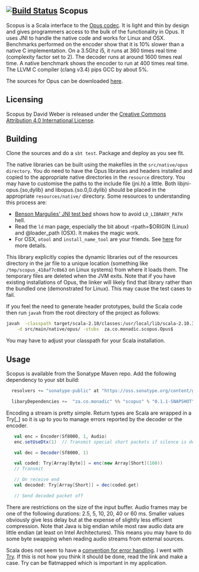 [![Build Status](https://travis-ci.org/davidmweber/scopus.png?branch=master)](https://travis-ci.org/davidmweber/scopus)
Scopus
------
Scopus is a Scala interface to the [Opus codec](http://www.opus-codec.org). It is light and thin by design and gives
programmers access to the bulk of the functionality in Opus.
It uses JNI to handle the native code and works for Linux and OSX.
Benchmarks performed on the encoder show that it is 10% slower than a native C implementation. On a 3.5Ghz i5, it runs
at 360 times real time (complexity factor set to 2). The decoder runs at around 1600 times real time. A native
benchmark shows the encoder to run at 400 times real time. The LLVM C compiler (clang v3.4) pips GCC by about 5%.

The sources for Opus can be downloaded [here](http://www.opus-codec.org/downloads/).

Licensing
---------
Scopus by David Weber is released under the [Creative Commons Attribution 4.0 International License](https://creativecommons.org/licenses/by/4.0/).

Building
--------
Clone the sources and do a `sbt test`. Package and deploy as you see fit.

The native libraries can be built using the makefiles in the `src/native/opus directory`. You do need to have the
Opus libraries and headers installed and copied to the appropriate native directories in the `resource` directory.
You may have to customise the paths to the include file (jni.h) a little. Both libjni-opus.{so,dylib} and
libopus.{so.0,0.dylib} should be placed in the appropriate `resources/native/` directory.
Some resources to understanding this process are:

* [Benson Margulies' JNI test bed](https://github.com/bimargulies/jni-origin-testbed) shows how to avoid `LD_LIBRARY_PATH` hell.
* Read the `ld` man page, especially the bit about -rpath=$ORIGIN (Linux) and @loader_path (OSX). It makes the magic work.
* For OSX, `otool` and `install_name_tool` are your friends. See [here](http://www.tribler.org/trac/wiki/MacBinaries) for more details.

This library explicitly copies the dynamic libraries out of the resources directory in the jar file to
a unique location (something like `/tmp/scopus_418af7c0b63` on Linux systems) from where it loads them. The temporary
files are deleted when the JVM exits. Note that if you have
existing installations of Opus, the linker will likely find that library rather than the bundled one (demonstrated for
Linux). This may cause the test cases to fail.

If you feel the need to generate header prototypes, build the Scala code then run `javah` from the root directory
of the project as follows:

```bash
javah  -classpath target/scala-2.10/classes:/usr/local/lib/scala-2.10.3/lib/*\
    -d src/main/native/opus/ -stubs  za.co.monadic.scopus.Opus$
```

You may have to adjust your classpath for your Scala installation.

Usage
-----
Scopus is available from the Sonatype Maven repo. Add the following dependency to your
sbt build:

```scala
  resolvers += "sonatype-public" at "https://oss.sonatype.org/content/groups/public"

  libaryDependencies +=  "za.co.monadic" %% "scopus" % "0.1.1-SNAPSHOT"
```

Encoding a stream is pretty simple. Return types are Scala are wrapped in a Try[_]
so it is up to you to manage errors reported by the decoder or the encoder.

```scala
   val enc = Encoder(Sf8000, 1, Audio)
   enc.setUseDtx(1)  // Transmit special short packets if silence is detected

   val dec = Decoder(Sf8000, 1)

   val coded: Try[Array[Byte]] = enc(new Array[Short](160))
   // Transmit

   // On receive end
   val decoded: Try[Array[Short]] = dec(coded.get)

   // Send decoded packet off
```

There are restrictions on the size of the input buffer. Audio frames may be one of the following durations: 2.5, 5, 10, 20, 40 or 60 ms.
Smaller values obviously give less delay but at the expense of slightly less efficient compression.
Note that Java is big endian while most raw audio data are little endian (at least on Intel Architectures). This
means you may have to do some byte swapping when reading audio streams from external sources.

Scala does not seem to have a [convention for error handling](http://grokbase.com/t/gg/scala-user/1293fwp1je/trying-to-work-with-try).
I went with [Try](http://www.scala-lang.org/api/2.10.3/index.html#scala.util.Try). If this is
not how you think it should be done, read the link and make a case. Try can be flatmapped
which is important in my application.